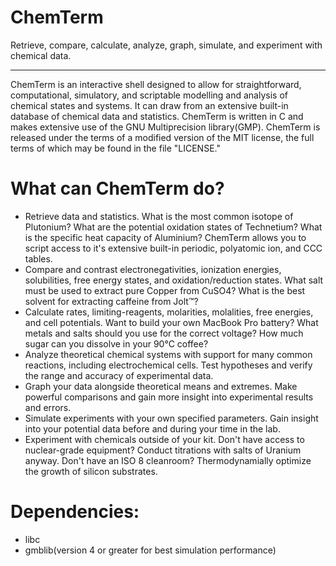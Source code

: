 <!--- ChemTerm Copyright (C) 2012 Travis Whitaker -->

ChemTerm
========

Retrieve, compare, calculate, analyze, graph, simulate, and experiment with chemical data.

---

ChemTerm is an interactive shell designed to allow for straightforward, computational, simulatory, and scriptable modelling and analysis of chemical states and systems. It can draw from an extensive built-in database of chemical data and statistics. ChemTerm is written in C and makes extensive use of the GNU Multiprecision library(GMP). ChemTerm is released under the terms of a modified version of the MIT license, the full terms of which may be found in the file "LICENSE."

What can ChemTerm do?
=====================
- Retrieve data and statistics. What is the most common isotope of Plutonium? What are the potential oxidation states of Technetium? What is the specific heat capacity of Aluminium? ChemTerm    allows you to script access to it's extensive built-in periodic, polyatomic ion, and CCC tables.
- Compare and contrast electronegativities, ionization energies, solubilities, free energy states, and oxidation/reduction states. What salt must be used to extract pure Copper from CuSO4? What is the best solvent for extracting caffeine from Jolt™?
- Calculate rates, limiting-reagents, molarities, molalities, free energies, and cell potentials. Want to build your own MacBook Pro battery? What metals and salts should you use for the correct voltage? How much sugar can you dissolve in your 90°C coffee?
- Analyze theoretical chemical systems with support for many common reactions, including electrochemical cells. Test hypotheses and verify the range and accuracy of experimental data.
- Graph your data alongside theoretical means and extremes. Make powerful comparisons and gain more insight into experimental results and errors.
- Simulate experiments with your own specified parameters. Gain insight into your potential data before and during your time in the lab.
- Experiment with chemicals outside of your kit. Don't have access to nuclear-grade equipment? Conduct titrations with salts of Uranium anyway. Don't have an ISO 8 cleanroom? Thermodynamially optimize the growth of silicon substrates.

Dependencies:
=============
- libc
- gmblib(version 4 or greater for best simulation performance)
